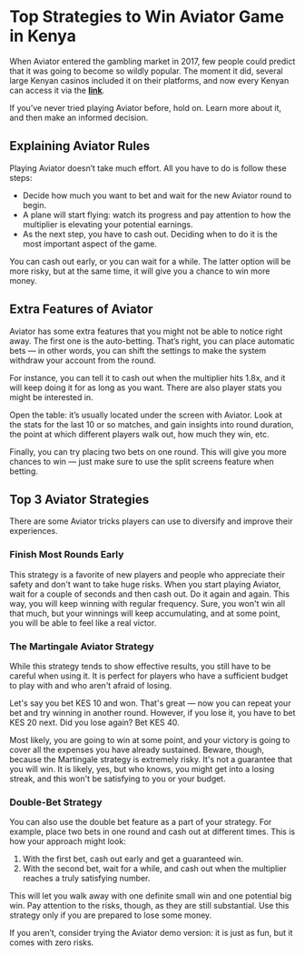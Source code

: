 # Top Strategies to Win Aviator Game in Kenya

When Aviator entered the gambling market in 2017, few people could predict that it was going to become so wildly popular. The moment it did, several large Kenyan casinos included it on their platforms, and now every Kenyan can access it via the **[link](https://aviator.me.ke)**.

If you’ve never tried playing Aviator before, hold on. Learn more about it, and then make an informed decision.   

## Explaining Aviator Rules

Playing Aviator doesn’t take much effort. All you have to do is follow these steps:

<ul>
<li>Decide how much you want to bet and wait for the new Aviator round to begin.</li>
<li>A plane will start flying: watch its progress and pay attention to how the multiplier is elevating your potential earnings.</li> 
<li>As the next step, you have to cash out. Deciding when to do it is the most important aspect of the game.</li>  
</ul>
  
You can cash out early, or you can wait for a while. The latter option will be more risky, but at the same time, it will give you a chance to win more money. 

## Extra Features of Aviator

Aviator has some extra features that you might not be able to notice right away. The first one is the auto-betting. That’s right, you can place automatic bets — in other words, you can shift the settings to make the system withdraw your account from the round. 

For instance, you can tell it to cash out when the multiplier hits 1.8x, and it will keep doing it for as long as you want.
There are also player stats you might be interested in. 

Open the table: it’s usually located under the screen with Aviator. Look at the stats for the last 10 or so matches, and gain insights into round duration, the point at which different players walk out, how much they win, etc.  

Finally, you can try placing two bets on one round. This will give you more chances to win — just make sure to use the split screens feature when betting.    

## Top 3 Aviator Strategies

There are some Aviator tricks players can use to diversify and improve their experiences.  

### Finish Most Rounds Early 

This strategy is a favorite of new players and people who appreciate their safety and don't want to take huge risks. When you start playing Aviator, wait for a couple of seconds and then cash out. Do it again and again. 
This way, you will keep winning with regular frequency. Sure, you won't win all that much, but your winnings will keep accumulating, and at some point, you will be able to feel like a real victor.

### The Martingale Aviator Strategy 

While this strategy tends to show effective results, you still have to be careful when using it. It is perfect for players who have a sufficient budget to play with and who aren't afraid of losing. 

Let's say you bet KES 10 and won. That's great — now you can repeat your bet and try winning in another round. However, if you lose it, you have to bet KES 20 next. Did you lose again? Bet KES 40. 

Most likely, you are going to win at some point, and your victory is going to cover all the expenses you have already sustained. Beware, though, because the Martingale strategy is extremely risky. It's not a guarantee that you will win. It is likely, yes, but who knows, you might get into a losing streak, and this won't be satisfying to you or your budget.

### Double-Bet Strategy 

You can also use the double bet feature as a part of your strategy. For example, place two bets in one round and cash out at different times. This is how your approach might look:

<ol>
<li>With the first bet, cash out early and get a guaranteed win.</li> 
<li>With the second bet, wait for a while, and cash out when the multiplier reaches a truly satisfying number.</li>  
</ol>

This will let you walk away with one definite small win and one potential big win. Pay attention to the risks, though, as they are still substantial. Use this strategy only if you are prepared to lose some money. 

If you aren’t, consider trying the Aviator demo version: it is just as fun, but it comes with zero risks.  
